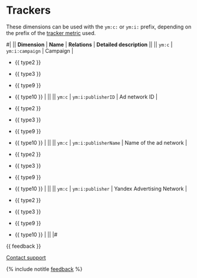 # Trackers

These dimensions can be used with the `ym:c:` or `ym:i:` prefix, depending on the prefix of the [tracker metric](../../metrics/mcmetr.md) used.

#|
|| **Dimension** | **Name** | **Relations** | **Detailed description** ||
|| `ym:c` \| `ym:i:campaign` | Campaign |

- {{ type2 }}
- {{ type3 }}
- {{ type9 }}
- {{ type10 }}
   | ||
   || `ym:c` \| `ym:i:publisherID` | Ad network ID |

- {{ type2 }}
- {{ type3 }}
- {{ type9 }}
- {{ type10 }} | ||
   || `ym:c` \| `ym:i:publisherName` | Name of the ad network |

- {{ type2 }}
- {{ type3 }}
- {{ type9 }}
- {{ type10 }} | ||
   || `ym:c` \| `ym:i:publisher` | Yandex Advertising Network |

- {{ type2 }}
- {{ type3 }}
- {{ type9 }}
- {{ type10 }} | ||
   |#

{{ feedback }}

<a href="../../../../troubleshooting/feedback-new">
  <span class="button">Contact support</span>
</a>

{% include notitle [feedback](../../../../_includes/feedback-button.md) %}
